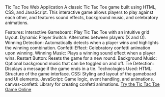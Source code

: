 Tic Tac Toe Web Application
A classic Tic Tac Toe game built using HTML, CSS, and JavaScript. This interactive game allows players to play against each other, and features sound effects, background music, and celebratory animations.

Features:
Interactive Gameboard: Play Tic Tac Toe with an intuitive grid layout.
Dynamic Player Switch: Alternates between players (X and O).
Winning Detection: Automatically detects when a player wins and highlights the winning combination.
Confetti Effect: Celebratory confetti animation upon winning.
Winning Music: Plays a winning sound effect when a player wins.
Restart Button: Resets the game for a new round.
Background Music: Optional background music that can be toggled on and off.
Tie Detection: Displays a message if the game ends in a tie.
Technologies Used:
HTML: Structure of the game interface.
CSS: Styling and layout of the gameboard and UI elements.
JavaScript: Game logic, event handling, and animations.
canvas-confetti: Library for creating confetti animations.
[Try the Tic Tac Toe Game Online](http://127.0.0.1:5500/task3.html)

